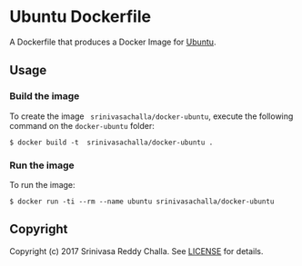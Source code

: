 # Ubuntu Dockerfile

A Dockerfile that produces a Docker Image for [Ubuntu](http://www.ubuntu.com/).

## Usage

### Build the image

To create the image ` srinivasachalla/docker-ubuntu`, execute the following command on the `docker-ubuntu` folder:

```
$ docker build -t  srinivasachalla/docker-ubuntu .
```

### Run the image

To run the image:

```
$ docker run -ti --rm --name ubuntu srinivasachalla/docker-ubuntu
```

## Copyright

Copyright (c) 2017 Srinivasa Reddy Challa. See [LICENSE](https://github.com/frodenas/docker-ubuntu/blob/master/LICENSE) for details.
